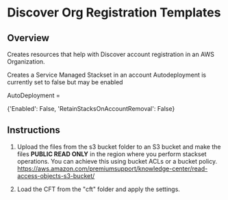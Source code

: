 # Discover Org Registration Templates

## Overview

Creates resources that help with Discover account registration in an AWS Organization. 

Creates a Service Managed Stackset in an account 
Autodeployment is currently set to false but may be enabled

AutoDeployment =

{'Enabled': False,
'RetainStacksOnAccountRemoval': False}

## Instructions

1) Upload the files from the s3 bucket folder to an S3 bucket and make the files **PUBLIC READ ONLY** in the region where you perform stackset operations.  You can achieve this using bucket ACLs or a bucket policy.
https://aws.amazon.com/premiumsupport/knowledge-center/read-access-objects-s3-bucket/


2) Load the CFT from the "cft" folder and apply the settings. 

